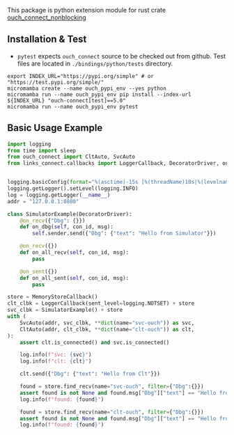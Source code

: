 This package is python extension module for rust crate [ouch_connect_nonblocking](./../../connect/nonblocking/readme.md)

## Installation & Test
* `pytest` expects `ouch_connect` source to be checked out from github. Test files are located in `./bindings/python/tests` directory.

```shell
export INDEX_URL="https://pypi.org/simple" # or "https://test.pypi.org/simple/"
micromamba create --name ouch_pypi_env --yes python
micromamba run --name ouch_pypi_env pip install --index-url ${INDEX_URL} "ouch-connect[test]==5.0"
micromamba run --name ouch_pypi_env pytest
```


## Basic Usage Example
```python
import logging
from time import sleep
from ouch_connect import CltAuto, SvcAuto
from links_connect.callbacks import LoggerCallback, DecoratorDriver, on_recv, on_sent, MemoryStoreCallback


logging.basicConfig(format="%(asctime)-15s [%(threadName)10s|%(levelname)8s] %(message)s \t%(filename)s:%(lineno)d")
logging.getLogger().setLevel(logging.INFO)
log = logging.getLogger(__name__)
addr = "127.0.0.1:8080"

class SimulatorExample(DecoratorDriver):
    @on_recv({"Dbg": {}})
    def on_dbg(self, con_id, msg):
        self.sender.send({"Dbg": {"text": "Hello from Simulator"}})

    @on_recv({})
    def on_all_recv(self, con_id, msg):
        pass

    @on_sent({})
    def on_all_sent(self, con_id, msg):
        pass

store = MemoryStoreCallback()
clt_clbk = LoggerCallback(sent_level=logging.NOTSET) + store
svc_clbk = SimulatorExample() + store
with (
    SvcAuto(addr, svc_clbk, **dict(name="svc-ouch")) as svc,
    CltAuto(addr, clt_clbk, **dict(name="clt-ouch")) as clt,
):
    assert clt.is_connected() and svc.is_connected()

    log.info(f"svc: {svc}")
    log.info(f"clt: {clt}")

    clt.send({"Dbg": {"text": "Hello from Clt"}})

    found = store.find_recv(name="svc-ouch", filter={"Dbg":{}})
    assert found is not None and found.msg["Dbg"]["text"] == "Hello from Clt"
    log.info(f"found: {found}")

    found = store.find_recv(name="clt-ouch", filter={"Dbg":{}})
    assert found is not None and found.msg["Dbg"]["text"] == "Hello from Simulator"
    log.info(f"found: {found}")
```
